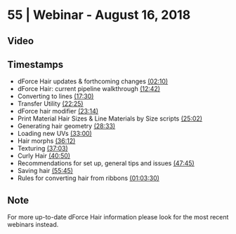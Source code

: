 # 55 | Webinar - August 16, 2018
## Video
<div class="responsive-container"><div id="player"></div></div>
<script>
      var tag = document.createElement('script');
      tag.src = "https://www.youtube.com/iframe_api";
      var firstScriptTag = document.getElementsByTagName('script')[0];
      firstScriptTag.parentNode.insertBefore(tag, firstScriptTag);
      var player;
      function onYouTubeIframeAPIReady() {
        player = new YT.Player('player', {
          videoId: 'keHmxkyEc2s',
        });
      }
    
    function setCurrentTime(slideNum) {
    var object = [130, 762, 1050, 1345, 1394, 1502, 1713, 1980, 2172, 2223, 2450, 2865, 3345, 3810]
    player.seekTo(object[slideNum]);
  }
</script>
    
## Timestamps
* dForce Hair updates & forthcoming changes <a href="javascript:void(0);" onclick="setCurrentTime(0)">(02:10)</a>
* dForce Hair: current pipeline walkthrough <a href="javascript:void(0);" onclick="setCurrentTime(1)">(12:42)</a>
* Converting to lines <a href="javascript:void(0);" onclick="setCurrentTime(2)">(17:30)</a>
* Transfer Utility <a href="javascript:void(0);" onclick="setCurrentTime(3)">(22:25)</a>
* dForce hair modifier <a href="javascript:void(0);" onclick="setCurrentTime(4)">(23:14)</a>
* Print Material Hair Sizes & Line Materials by Size scripts <a href="javascript:void(0);" onclick="setCurrentTime(5)">(25:02)</a>
* Generating hair geometry <a href="javascript:void(0);" onclick="setCurrentTime(6)">(28:33)</a>
* Loading new UVs <a href="javascript:void(0);" onclick="setCurrentTime(7)">(33:00)</a>
* Hair morphs <a href="javascript:void(0);" onclick="setCurrentTime(8)">(36:12)</a>
* Texturing <a href="javascript:void(0);" onclick="setCurrentTime(9)">(37:03)</a>
* Curly Hair <a href="javascript:void(0);" onclick="setCurrentTime(10)">(40:50)</a>
* Recommendations for set up, general tips and issues <a href="javascript:void(0);" onclick="setCurrentTime(11)">(47:45)</a>
* Saving hair <a href="javascript:void(0);" onclick="setCurrentTime(12)">(55:45)</a>
* Rules for converting hair from ribbons <a href="javascript:void(0);" onclick="setCurrentTime(13)">(01:03:30)</a>

## Note
For more up-to-date dForce Hair information please look for the most recent webinars instead.